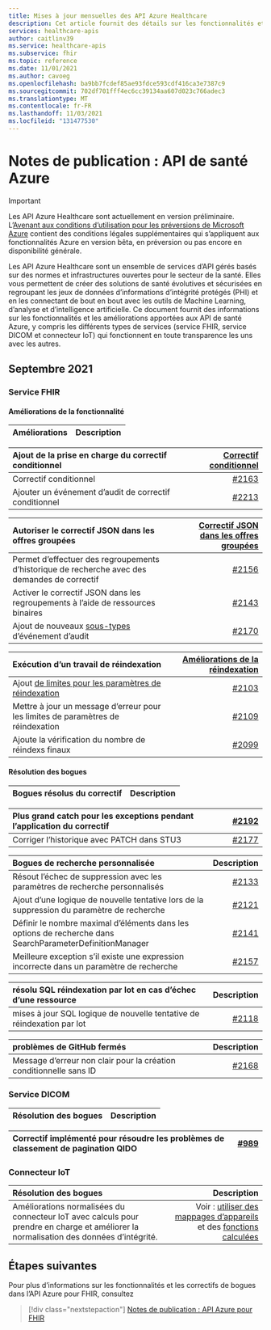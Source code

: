 ```yaml
---
title: Mises à jour mensuelles des API Azure Healthcare
description: Cet article fournit des détails sur les fonctionnalités et améliorations mensuelles des API Azure Healthcare.
services: healthcare-apis
author: caitlinv39
ms.service: healthcare-apis
ms.subservice: fhir
ms.topic: reference
ms.date: 11/01/2021
ms.author: cavoeg
ms.openlocfilehash: ba9bb7fcdef85ae93fdce593cdf416ca3e7387c9
ms.sourcegitcommit: 702df701fff4ec6cc39134aa607d023c766adec3
ms.translationtype: MT
ms.contentlocale: fr-FR
ms.lasthandoff: 11/03/2021
ms.locfileid: "131477530"
---
```

# <a name="release-notes-azure-healthcare-apis"></a>Notes de publication : API de santé Azure

> [!IMPORTANT]
> Les API Azure Healthcare sont actuellement en version préliminaire. L’[Avenant aux conditions d’utilisation pour les préversions de Microsoft Azure](https://azure.microsoft.com/support/legal/preview-supplemental-terms/) contient des conditions légales supplémentaires qui s’appliquent aux fonctionnalités Azure en version bêta, en préversion ou pas encore en disponibilité générale. 

Les API Azure Healthcare sont un ensemble de services d’API gérés basés sur des normes et infrastructures ouvertes pour le secteur de la santé. Elles vous permettent de créer des solutions de santé évolutives et sécurisées en regroupant les jeux de données d’informations d’intégrité protégés (PHI) et en les connectant de bout en bout avec les outils de Machine Learning, d’analyse et d’intelligence artificielle. Ce document fournit des informations sur les fonctionnalités et les améliorations apportées aux API de santé Azure, y compris les différents types de services (service FHIR, service DICOM et connecteur IoT) qui fonctionnent en toute transparence les uns avec les autres.

## <a name="september-2021"></a>Septembre 2021

### <a name="fhir-service"></a>Service FHIR

#### <a name="feature-enhancements"></a>**Améliorations de la fonctionnalité**

|Améliorations | Description |
|:------------------- | -----------:|

|Ajout de la prise en charge du correctif conditionnel | [Correctif conditionnel](./././azure-api-for-fhir/fhir-rest-api-capabilities.md#patch-and-conditional-patch)|
|:------------------- | -----------:|
|Correctif conditionnel | [#2163](https://github.com/microsoft/fhir-server/pull/2163) |
|Ajouter un événement d’audit de correctif conditionnel | [#2213](https://github.com/microsoft/fhir-server/pull/2213) |

|Autoriser le correctif JSON dans les offres groupées | [Correctif JSON dans les offres groupées](./././azure-api-for-fhir/fhir-rest-api-capabilities.md#patch-in-bundles)|
|:------------------- | -----------:|
|Permet d’effectuer des regroupements d’historique de recherche avec des demandes de correctif |[#2156](https://github.com/microsoft/fhir-server/pull/2156) | 
|Activer le correctif JSON dans les regroupements à l’aide de ressources binaires |[#2143](https://github.com/microsoft/fhir-server/pull/2143) |
|Ajout de nouveaux [sous-types](./././azure-api-for-fhir/enable-diagnostic-logging.md#audit-log-details) d’événement d’audit| [#2170](https://github.com/microsoft/fhir-server/pull/2170) |

| Exécution d’un travail de réindexation | [Améliorations de la réindexation](./././fhir/how-to-run-a-reindex.md)|
|:------------------- | -----------:|
|Ajout [de limites pour les paramètres de réindexation](./././azure-api-for-fhir/how-to-run-a-reindex.md#performance-considerations)|[#2103](https://github.com/microsoft/fhir-server/pull/2103)|
|Mettre à jour un message d’erreur pour les limites de paramètres de réindexation|[#2109](https://github.com/microsoft/fhir-server/pull/2109)|
|Ajoute la vérification du nombre de réindexs finaux |[#2099](https://github.com/microsoft/fhir-server/pull/2099)|

#### <a name="bug-fixes"></a>**Résolution des bogues**

|Bogues résolus du correctif | Description |
|:------------------- | -----------:|

| Plus grand catch pour les exceptions pendant l’application du correctif | [#2192](https://github.com/microsoft/fhir-server/pull/2192)|
|:------------------- | -----------:|
|Corriger l’historique avec PATCH dans STU3 |[#2177](https://github.com/microsoft/fhir-server/pull/2177) |

|Bogues de recherche personnalisée |Description |
|:------------------- | -----------:|
|Résout l’échec de suppression avec les paramètres de recherche personnalisés |[#2133](https://github.com/microsoft/fhir-server/pull/2133) |
|Ajout d’une logique de nouvelle tentative lors de la suppression du paramètre de recherche | [#2121](https://github.com/microsoft/fhir-server/pull/2121)|
|Définir le nombre maximal d’éléments dans les options de recherche dans SearchParameterDefinitionManager |[#2141](https://github.com/microsoft/fhir-server/pull/2141) |
|Meilleure exception s’il existe une expression incorrecte dans un paramètre de recherche |[#2157](https://github.com/microsoft/fhir-server/pull/2157) |

|résolu SQL réindexation par lot en cas d’échec d’une ressource |Description |
|:------------------- | -----------:|
|mises à jour SQL logique de nouvelle tentative de réindexation par lot |[#2118](https://github.com/microsoft/fhir-server/pull/2118) |

|problèmes de GitHub fermés |Description |
|:------------------- | -----------:|
|Message d’erreur non clair pour la création conditionnelle sans ID |[#2168](https://github.com/microsoft/fhir-server/issues/2168) |

### <a name="dicom-service"></a>**Service DICOM**

|Résolution des bogues | Description |
|:------------------- | -----------:|

|Correctif implémenté pour résoudre les problèmes de classement de pagination QIDO |  [#989](https://github.com/microsoft/dicom-server/pull/989) |
|:------------------- | -----------:|

### <a name="iot-connector"></a>**Connecteur IoT**

|Résolution des bogues | Description |
|:------------------- | -----------:|
| Améliorations normalisées du connecteur IoT avec calculs pour prendre en charge et améliorer la normalisation des données d’intégrité. | Voir : [utiliser des mappages d’appareils](./../healthcare-apis/iot/how-to-use-device-mapping-iot.md) et des [fonctions calculées](https://github.com/microsoft/iomt-fhir/blob/master/docs/Configuration.md)  |

## <a name="next-steps"></a>Étapes suivantes

Pour plus d’informations sur les fonctionnalités et les correctifs de bogues dans l’API Azure pour FHIR, consultez

>[!div class="nextstepaction"]
>[Notes de publication : API Azure pour FHIR](./azure-api-for-fhir/release-notes.md)


